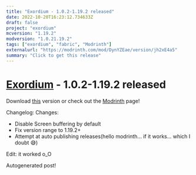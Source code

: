 ```yaml
---
title: "Exordium - 1.0.2-1.19.2 released"
date: 2022-10-20T16:23:12.734633Z
draft: false
project: "exordium"
mcversion: "1.19.2"
modversion: "1.0.21.19.2"
tags: ["exordium", "fabric", "Modrinth"]
externalurl: "https://modrinth.com/mod/DynYZEae/version/jh2xE4a5"
summary: "Click to get this release"
---
```

# [Exordium](/project/exordium) - 1.0.2-1.19.2 released
Download [this](https://modrinth.com/mod/DynYZEae/version/jh2xE4a5) version or check out the [Modrinth](https://modrinth.com/mod/DynYZEae) page!

Changelog: Changes:
- Disable Screen buffering by default
- Fix version range to 1.19.2+
- Attempt at auto publishing releases(hello modrinth... if it works... which I doubt 😅)

Edit: it worked o_O

Autogenerated post!
